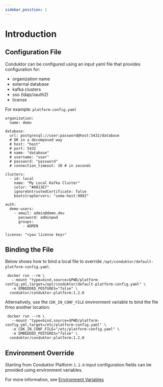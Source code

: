 ```yaml
---
sidebar_position: 1
---
```


# Introduction

## Configuration File

Conduktor can be configured using an input yaml file that provides configuration for:
- organization name
- external database
- kafka clusters
- sso (ldap/oauth2)
- license

For example: `platform-config.yaml`

```
organization:
  name: demo

database:
  url: postgresql://user:password@host:5432/database
  # OR in a decomposed way
  # host: "host"
  # port: 5432
  # name: "database"
  # username: "user"
  # password: "password"
  # connection_timeout: 30 # in seconds

clusters:
  - id: local
    name: "My Local Kafka Cluster"
    color: "#0013E7"
    ignoreUntrustedCertificate: false
    bootstrapServers: "some-host:9092"

auth:
  demo-users:
    - email: admin@demo.dev
      password: adminpwd
      groups:
        - ADMIN

license: "<you license key>"
```

## Binding the File

Below shows how to bind a local file to override `/opt/conduktor/default-platform-config.yaml`. 

```
 docker run --rm \
   --mount "type=bind,source=$PWD/platform-config.yml,target=/opt/conduktor/default-platform-config.yaml" \
   -e EMBEDDED_POSTGRES="false" \
  conduktor/conduktor-platform:1.2.0
```

Alternatively, use the `CDK_IN_CONF_FILE` environment variable to bind the file frmo another location:

```
 docker run --rm \
   --mount "type=bind,source=$PWD/platform-config.yml,target=/etc/platform-config.yaml" \
   -e CDK_IN_CONF_FILE="/etc/platform-config.yaml" \
   -e EMBEDDED_POSTGRES="false" \
  conduktor/conduktor-platform:1.2.0
```

## Environment Override

Starting from Conduktor Platform `1.2.0` input configuration fields can be provided using environment variables.

For more information, see [Environment Variables](./env-variables)
